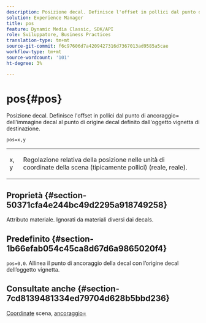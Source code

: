 ```yaml
---
description: Posizione decal. Definisce l'offset in pollici dal punto di ancoraggio= dell'immagine decal al punto di origine decal definito dall'oggetto vignetta di destinazione.
solution: Experience Manager
title: pos
feature: Dynamic Media Classic, SDK/API
role: Sviluppatore, Business Practices
translation-type: tm+mt
source-git-commit: f6c97606d7a4209427316d7367013ad9585a5cae
workflow-type: tm+mt
source-wordcount: '101'
ht-degree: 3%

---
```



# pos{#pos}

Posizione decal. Definisce l&#39;offset in pollici dal punto di ancoraggio= dell&#39;immagine decal al punto di origine decal definito dall&#39;oggetto vignetta di destinazione.

`pos=x,y`

<table id="simpletable_DB3B64EFB67A47AD843812324ABFAE45"> 
 <tr class="strow"> 
  <td class="stentry"> <p><span class="varname"> x</span>, <span class="varname"> y</span> </p></td> 
  <td class="stentry"> <p>Regolazione relativa della posizione nelle unità di coordinate della scena (tipicamente pollici) (reale, reale). </p></td> 
 </tr> 
</table>

## Proprietà {#section-50371cfa4e244bc49d2295a918749258}

Attributo materiale. Ignorati da materiali diversi dai decals.

## Predefinito {#section-1b66efab054c45ca8d67d6a9865020f4}

`pos=0,0`. Allinea il punto di ancoraggio della decal con l’origine decal dell’oggetto vignetta.

## Consultate anche {#section-7cd8139481334ed79704d628b5bbd236}

[Coordinate](../../../../../ir-api/http-protocol/image-rendering-api-ref/c-ir-http-protocol-ref/c-ir-http-protocol-syntax-and-features/c-ir-vignettes/c-ir-scene-coordinates.md#concept-528507024fa640b19a2631357febf7f1) scena,  [ancoraggio=](../../../../../ir-api/http-protocol/image-rendering-api-ref/c-ir-http-protocol-ref/c-ir-http-protocol-command-reference/r-ir-http-anchor.md#reference-d53923d785c9442997dc7f2199524c26)
